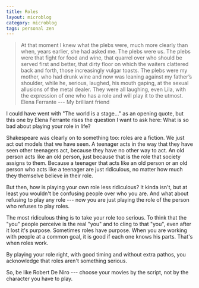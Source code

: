 ```yaml
---
title: Roles
layout: microblog
category: microblog
tags: personal zen
---
```


> At that moment I knew what the plebs were, much more clearly than when, years earlier, she had asked me. The plebs were us. The plebs were that fight for food and wine, that quarrel over who should be served first and better, that dirty floor on which the waiters clattered back and forth, those increasingly vulgar toasts. The plebs were my mother, who had drunk wine and now was leaning against my father’s shoulder, while he, serious, laughed, his mouth gaping, at the sexual allusions of the metal dealer. They were all laughing, even Lila, with the expression of one who has a role and will play it to the utmost. Elena Ferrante --- My brilliant friend

I could have went with "The world is a stage..." as an opening quote, but this one by Elena Ferrante rises the question I want to ask here: What is so bad about playing your role in life? 

Shakespeare was clearly on to something too: roles are a fiction. We just act out models that we have seen. A teenager acts in the way that they have seen other teenagers act, because they have no other way to act. An old person acts like an old person, just because that is the role that society assigns to them. Because a teenager that acts like an old person or an old person who acts like a teenager are just ridiculous, no matter how much they themselve believe in their role.

But then, how is playing your own role less ridiculous? It kinda isn't, but at least you wouldn't be confusing people over who you are. And what about refusing to play any role --- now you are just playing the role of the person who refuses to play roles.

The most ridiculous thing is to take your role too serious. To think that the "you" people perceive is the real "you" and to cling to that "you", even after it lost it's purpose. Sometimes roles have purpose. When you are working with people at a common goal, it is good if each one knows his parts. That's when roles work.

By playing your role right, with good timing and without extra pathos, you acknowledge that roles aren't something serious. 

So, be like Robert De Niro --- choose your movies by the script, not by the character you have to play. 
